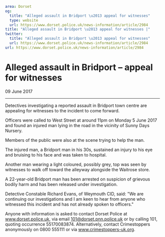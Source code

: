 ```yaml
area: Dorset
og:
  title: "Alleged assault in Bridport \u2013 appeal for witnesses"
  type: website
  url: https://www.dorset.police.uk/news-information/article/2984
title: "Alleged assault in Bridport \u2013 appeal for witnesses |"
twitter:
  title: "Alleged assault in Bridport \u2013 appeal for witnesses"
  url: https://www.dorset.police.uk/news-information/article/2984
url: https://www.dorset.police.uk/news-information/article/2984
```

# Alleged assault in Bridport – appeal for witnesses

09 June 2017

* * *

Detectives investigating a reported assault in Bridport town centre are appealing for witnesses to the incident to come forward.

Officers were called to West Street at around 11pm on Monday 5 June 2017 and found an injured man lying in the road in the vicinity of Sunny Days Nursery.

Members of the public were also at the scene trying to help the man.

The injured man, a Bridport man in his 30s, sustained an injury to his eye and bruising to his face and was taken to hospital.

Another man wearing a light coloured, possibly grey, top was seen by witnesses to walk off toward the alleyway alongside the Waitrose store.

A 22-year-old Bridport man has been arrested on suspicion of grievous bodily harm and has been released under investigation.

Detective Constable Richard Evans, of Weymouth CID, said: "We are continuing our investigations and I am keen to hear from anyone who witnessed this incident and has not already spoken to officers."

Anyone with information is asked to contact Dorset Police at www.dorset.police.uk, via email 101@dorset.pnn.police.uk or by calling 101, quoting occurrence 55170083874. Alternatively, contact Crimestoppers anonymously on 0800 555111 or via www.crimestoppers-uk.org.
